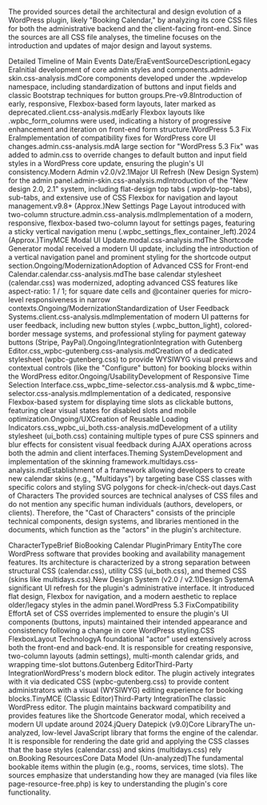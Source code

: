 The provided sources detail the architectural and design evolution of a WordPress plugin, likely "Booking Calendar," by analyzing its core CSS files for both the administrative backend and the client-facing front-end. Since the sources are all CSS file analyses, the timeline focuses on the introduction and updates of major design and layout systems.

Detailed Timeline of Main Events
Date/EraEventSourceDescriptionLegacy EraInitial development of core admin styles and components.admin-skin.css-analysis.mdCore components developed under the .wpdevelop namespace, including standardization of buttons and input fields and classic Bootstrap techniques for button groups.Pre-v9.8Introduction of early, responsive, Flexbox-based form layouts, later marked as deprecated.client.css-analysis.mdEarly Flexbox layouts like .wpbc_form_columns were used, indicating a history of progressive enhancement and iteration on front-end form structure.WordPress 5.3 Fix EraImplementation of compatibility fixes for WordPress core UI changes.admin.css-analysis.mdA large section for "WordPress 5.3 Fix" was added to admin.css to override changes to default button and input field styles in a WordPress core update, ensuring the plugin's UI consistency.Modern Admin v2.0/v2.1Major UI Refresh (New Design System) for the admin panel.admin-skin.css-analysis.mdIntroduction of the "New design 2.0, 2.1" system, including flat-design top tabs (.wpdvlp-top-tabs), sub-tabs, and extensive use of CSS Flexbox for navigation and layout management.v9.8+ (Approx.)New Settings Page Layout introduced with two-column structure.admin.css-analysis.mdImplementation of a modern, responsive, flexbox-based two-column layout for settings pages, featuring a sticky vertical navigation menu (.wpbc_settings_flex_container_left).2024 (Approx.)TinyMCE Modal UI Update.modal.css-analysis.mdThe Shortcode Generator modal received a modern UI update, including the introduction of a vertical navigation panel and prominent styling for the shortcode output section.Ongoing/ModernizationAdoption of Advanced CSS for Front-end Calendar.calendar.css-analysis.mdThe base calendar stylesheet (calendar.css) was modernized, adopting advanced CSS features like aspect-ratio: 1 / 1; for square date cells and @container queries for micro-level responsiveness in narrow contexts.Ongoing/ModernizationStandardization of User Feedback Systems.client.css-analysis.mdImplementation of modern UI patterns for user feedback, including new button styles (.wpbc_button_light), colored-border message systems, and professional styling for payment gateway buttons (Stripe, PayPal).Ongoing/IntegrationIntegration with Gutenberg Editor.css_wpbc-gutenberg.css-analysis.mdCreation of a dedicated stylesheet (wpbc-gutenberg.css) to provide WYSIWYG visual previews and contextual controls (like the "Configure" button) for booking blocks within the WordPress editor.Ongoing/UsabilityDevelopment of Responsive Time Selection Interface.css_wpbc_time-selector.css-analysis.md & wpbc_time-selector.css-analysis.mdImplementation of a dedicated, responsive Flexbox-based system for displaying time slots as clickable buttons, featuring clear visual states for disabled slots and mobile optimization.Ongoing/UXCreation of Reusable Loading Indicators.css_wpbc_ui_both.css-analysis.mdDevelopment of a utility stylesheet (ui_both.css) containing multiple types of pure CSS spinners and blur effects for consistent visual feedback during AJAX operations across both the admin and client interfaces.Theming SystemDevelopment and implementation of the skinning framework.multidays.css-analysis.mdEstablishment of a framework allowing developers to create new calendar skins (e.g., "Multidays") by targeting base CSS classes with specific colors and styling SVG polygons for check-in/check-out days.Cast of Characters
The provided sources are technical analyses of CSS files and do not mention any specific human individuals (authors, developers, or clients). Therefore, the "Cast of Characters" consists of the principle technical components, design systems, and libraries mentioned in the documents, which function as the "actors" in the plugin's architecture.

CharacterTypeBrief BioBooking Calendar PluginPrimary EntityThe core WordPress software that provides booking and availability management features. Its architecture is characterized by a strong separation between structural CSS (calendar.css), utility CSS (ui_both.css), and themed CSS (skins like multidays.css).New Design System (v2.0 / v2.1)Design SystemA significant UI refresh for the plugin's administrative interface. It introduced flat design, Flexbox for navigation, and a modern aesthetic to replace older/legacy styles in the admin panel.WordPress 5.3 FixCompatibility EffortA set of CSS overrides implemented to ensure the plugin's UI components (buttons, inputs) maintained their intended appearance and consistency following a change in core WordPress styling.CSS FlexboxLayout TechnologyA foundational "actor" used extensively across both the front-end and back-end. It is responsible for creating responsive, two-column layouts (admin settings), multi-month calendar grids, and wrapping time-slot buttons.Gutenberg EditorThird-Party IntegrationWordPress's modern block editor. The plugin actively integrates with it via dedicated CSS (wpbc-gutenberg.css) to provide content administrators with a visual (WYSIWYG) editing experience for booking blocks.TinyMCE (Classic Editor)Third-Party IntegrationThe classic WordPress editor. The plugin maintains backward compatibility and provides features like the Shortcode Generator modal, which received a modern UI update around 2024.jQuery Datepick (v9.0)Core LibraryThe un-analyzed, low-level JavaScript library that forms the engine of the calendar. It is responsible for rendering the date grid and applying the CSS classes that the base styles (calendar.css) and skins (multidays.css) rely on.Booking ResourcesCore Data Model (Un-analyzed)The fundamental bookable items within the plugin (e.g., rooms, services, time slots). The sources emphasize that understanding how they are managed (via files like page-resource-free.php) is key to understanding the plugin's core functionality.